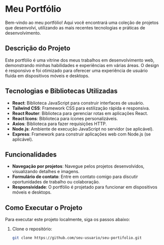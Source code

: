 # Meu Portfólio

Bem-vindo ao meu portfólio! Aqui você encontrará uma coleção de projetos que desenvolvi, utilizando as mais recentes tecnologias e práticas de desenvolvimento.

## Descrição do Projeto

Este portfólio é uma vitrine dos meus trabalhos em desenvolvimento web, demonstrando minhas habilidades e experiências em várias áreas. O design é responsivo e foi otimizado para oferecer uma experiência de usuário fluida em dispositivos móveis e desktops.

## Tecnologias e Bibliotecas Utilizadas

- **React**: Biblioteca JavaScript para construir interfaces de usuário.
- **Tailwind CSS**: Framework CSS para estilização rápida e responsiva.
- **React Router**: Biblioteca para gerenciar rotas em aplicações React.
- **React Icons**: Biblioteca para ícones personalizáveis.
- **Axios**: Biblioteca para fazer requisições HTTP.
- **Node.js**: Ambiente de execução JavaScript no servidor (se aplicável).
- **Express**: Framework para construir aplicações web com Node.js (se aplicável).

## Funcionalidades

- **Navegação por projetos**: Navegue pelos projetos desenvolvidos, visualizando detalhes e imagens.
- **Formulário de contato**: Entre em contato comigo para discutir oportunidades de trabalho ou colaboração.
- **Responsividade**: O portfólio é projetado para funcionar em dispositivos móveis e desktops.

## Como Executar o Projeto

Para executar este projeto localmente, siga os passos abaixo:

1. Clone o repositório:
   ```bash
   git clone https://github.com/seu-usuario/seu-portifolio.git
